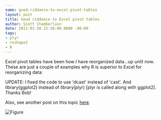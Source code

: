 ```yaml
---
name: good-riddance-to-excel-pivot-tables
layout: post
title: Good riddance to Excel pivot tables
author: Scott Chamberlain
date: 2011-01-30 22:36:00.0000 -06:00
tags: 
- plyr
- reshape2
- R
---
```


Excel pivot tables have been how I have reorganized data...up until now. These are just a couple of examples why R is superior to Excel for reorganizing data:

UPDATE: I fixed the code to use 'dcast' instead of 'cast'. And library(ggplot2) instead of library(plyr) [plyr is called along with ggplot2]. Thanks Bob!

Also, see another post on this topic [here][].


<script src="https://gist.github.com/1578361.js?file=goodriddance.R"></script>


![Figure](/pivottable1.png)

[here]: http://news.mrdwab.com/2010/08/08/using-the-reshape-packagein-r/